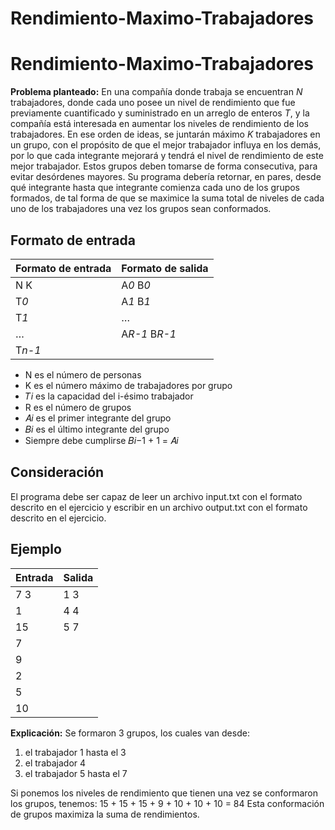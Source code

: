 # Rendimiento-Maximo-Trabajadores
# Rendimiento-Maximo-Trabajadores

**Problema planteado:** En una compañía donde trabaja se encuentran *N* trabajadores, donde cada uno posee un nivel de rendimiento que fue previamente cuantificado y 
suministrado en un arreglo de enteros *T*, y la compañía está interesada en aumentar los niveles de rendimiento de los trabajadores. En ese orden de ideas, se juntarán máximo *K* trabajadores en un grupo, con el propósito de que el mejor trabajador influya en los demás, por lo que cada integrante mejorará y tendrá el nivel de rendimiento de este mejor trabajador. Estos grupos deben tomarse de forma consecutiva, para evitar desórdenes mayores. Su programa debería retornar, en pares, desde qué integrante hasta que integrante comienza cada uno de los grupos formados, de tal forma de que se maximice la suma total de niveles de cada uno de los trabajadores una vez los grupos sean conformados.

## Formato de entrada
| **Formato de entrada** | **Formato de salida** |
| ---------------------- | --------------------- |
| N K                    | A*0* B*0*                 |
| T*0*                     | A*1* B*1*                 |
| T*1*                     | …                     |
| …                      | A*R-1* B*R-1*             |
| T*n-1*                   |                       | 

- N  es el número de personas
- K es el número máximo de trabajadores por grupo
- 𝑇*i* es la capacidad del i-ésimo trabajador
- R es el número de grupos
- 𝐴*i* es el primer integrante del grupo
- 𝐵*i* es el último integrante del grupo
- Siempre debe cumplirse 𝐵*i*−1 + 1 = 𝐴*i*

## Consideración
El programa debe ser capaz de leer un archivo input.txt con el formato descrito en el ejercicio y escribir en un archivo output.txt con el formato descrito en el ejercicio.

## Ejemplo

| **Entrada** | **Salida** |
| ----------- | ---------- |
| 7 3         | 1 3        |
| 1           | 4 4        |
| 15          | 5 7        |
| 7           |            |
| 9           |            |
| 2           |            |
| 5           |            |
| 10            |            |

**Explicación:** Se formaron 3 grupos, los cuales van desde:
1. el trabajador 1 hasta el 3
2. el trabajador 4
3. el trabajador 5 hasta el 7

Si ponemos los niveles de rendimiento que tienen una vez se conformaron los grupos, tenemos: 15 + 15 + 15 + 9 + 10 + 10 + 10 = 84 Esta conformación de grupos maximiza la suma de rendimientos.
